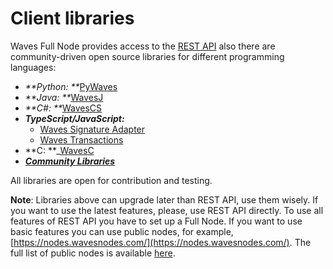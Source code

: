# Client libraries

Waves Full Node provides access to the [REST API](/en/development-and-api/node-api-overview.md) also there are community-driven open source libraries for different programming languages:

* _**Python: **_[PyWaves](/development-and-api/client-libraries/pywaves.md)
* _**Java: **_[WavesJ](/development-and-api/client-libraries/wavesj.md)
* _**C\#: **_[WavesCS](/development-and-api/client-libraries/wavescs.md)
* _**TypeScript/JavaScript:**_ 
    - [Waves Signature Adapter](/development-and-api/client-libraries/waves-signature-adapter.md)
    - [Waves Transactions](/development-and-api/client-libraries/waves-transactions.md)
* **C: **_[WavesC](/development-and-api/client-libraries/waves-c.md)
* [_**Community Libraries**_](/development-and-api/client-libraries/unofficial-libraries.md)

All libraries are open for contribution and testing.

**Note**: Libraries above can upgrade later than REST API, use them wisely. If you want to use the latest features, please, use REST API directly. To use all features of REST API you have to set up a Full Node. If you want to use basic features you can use public nodes, for example, [https://nodes.wavesnodes.com/](https://nodes.wavesnodes.com/). The full list of public nodes is available [here](http://dev.pywaves.org/generators/).

